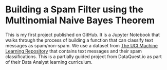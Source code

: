 # Building a Spam Filter using the Multinomial Naive Bayes Theorem

This is my first project published on GitHub. It is a Jupyter Notebook that walks through the process of building a function that can classify text messages as spam/non-spam.
We use a dataset from [The UCI Machine Learning Repository](https://archive.ics.uci.edu/ml/datasets/sms+spam+collection) that contains text messages and their spam classifications. This is a partially guided project from DataQuest.io as part of their Data Analyst learning curriculum. 

